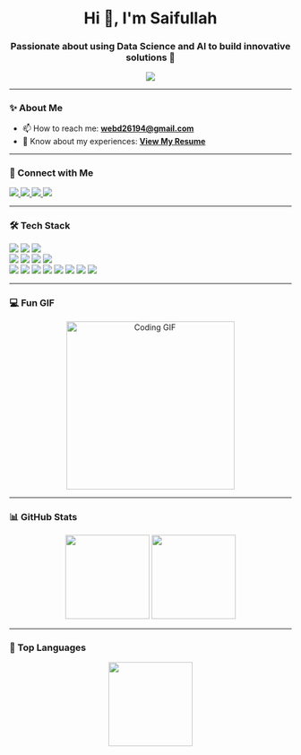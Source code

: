 <h1 align="center">Hi 👋, I'm Saifullah</h1>
<h3 align="center">Passionate about using Data Science and AI to build innovative solutions 🚀</h3>

<!-- Typing animation -->
<p align="center">
  <img src="https://readme-typing-svg.herokuapp.com?size=24&duration=4000&color=00BFFF&center=true&vCenter=true&width=600&lines=Data+Scientist;AI+Enthusiast;Machine+Learning+Engineer;Open+Source+Contributor;Lifelong+Learner">
</p>

---

### ✨ About Me
- 📫 How to reach me: **[webd26194@gmail.com](mailto:webd26194@gmail.com)**
- 📄 Know about my experiences: **[View My Resume](https://drive.google.com/file/d/17RuLMHZQahTty54r137v_M5oIJ03GL3X/view)**

---

### 🔗 Connect with Me  
<p align="left">
<a href="https://www.linkedin.com/in/md-saifullah-2679182bb/" target="_blank">
  <img src="https://img.shields.io/badge/LinkedIn-0077B5?style=for-the-badge&logo=linkedin&logoColor=white" />
</a>
<a href="https://x.com/mdsaif294993" target="_blank">
  <img src="https://img.shields.io/badge/Twitter-1DA1F2?style=for-the-badge&logo=twitter&logoColor=white" />
</a>
<a href="https://leetcode.com/u/E6nhU0fEeu/" target="_blank">
  <img src="https://img.shields.io/badge/LeetCode-FFA116?style=for-the-badge&logo=leetcode&logoColor=black" />
</a>
<a href="https://www.hackerrank.com/webd26194" target="_blank">
  <img src="https://img.shields.io/badge/HackerRank-2EC866?style=for-the-badge&logo=hackerrank&logoColor=white" />
</a>
</p>

---

### 🛠️ Tech Stack
<p>
  <img src="https://img.shields.io/badge/Python-3776AB?style=for-the-badge&logo=python&logoColor=white" />
  <img src="https://img.shields.io/badge/JavaScript-F7DF1E?style=for-the-badge&logo=javascript&logoColor=black" />
  <img src="https://img.shields.io/badge/SQL-4479A1?style=for-the-badge&logo=postgresql&logoColor=white" />
  <br/>
  <img src="https://img.shields.io/badge/scikit_learn-F7931E?style=for-the-badge&logo=scikit-learn&logoColor=white" />
  <img src="https://img.shields.io/badge/PyTorch-EE4C2C?style=for-the-badge&logo=pytorch&logoColor=white" />
  <img src="https://img.shields.io/badge/Pandas-150458?style=for-the-badge&logo=pandas&logoColor=white" />
  <img src="https://img.shields.io/badge/NumPy-013243?style=for-the-badge&logo=numpy&logoColor=white" />
  <br/>
  <img src="https://img.shields.io/badge/Git-F05032?style=for-the-badge&logo=git&logoColor=white" />
  <img src="https://img.shields.io/badge/GitHub-181717?style=for-the-badge&logo=github&logoColor=white" />
  <img src="https://img.shields.io/badge/Postman-FF6C37?style=for-the-badge&logo=postman&logoColor=white" />
  <img src="https://img.shields.io/badge/Docker-2496ED?style=for-the-badge&logo=docker&logoColor=white" />
  <img src="https://img.shields.io/badge/Deep_Learning-5243AA?style=for-the-badge" />
  <img src="https://img.shields.io/badge/NLP-22A7F0?style=for-the-badge" />
  <img src="https://img.shields.io/badge/Power_BI-F2C811?style=for-the-badge&logo=powerbi&logoColor=black" />
  <img src="https://img.shields.io/badge/Hadoop-FDE347?style=for-the-badge&logo=apachehadoop&logoColor=black" />
</p>

---

### 💻 Fun GIF
<p align="center">
  <img src="https://raw.githubusercontent.com/ABSphreak/ABSphreak/master/gifs/computer.gif" width="300" alt="Coding GIF">
</p>

---

### 📊 GitHub Stats
<p align="center">
  <img src="https://github-readme-stats.vercel.app/api?username=mdsaifullah&show_icons=true&theme=tokyonight" height="150"/>
  <img src="https://github-readme-streak-stats.herokuapp.com/?user=mdsaifullah&theme=tokyonight" height="150"/>
</p>

---

### 🚀 Top Languages
<p align="center">
  <img src="https://github-readme-stats.vercel.app/api/top-langs/?username=mdsaifullah&layout=compact&theme=tokyonight" height="150"/>
</p>
